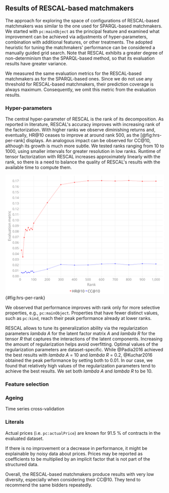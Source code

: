 ## Results of RESCAL-based matchmakers

The approach for exploring the space of configurations of RESCAL-based matchmakers was similar to the one used for SPARQL-based matchmakers.
We started with `pc:mainObject` as the principal feature and examined what improvement can be achieved via adjustments of hyper-parameters, combination with additional features, or other treatments.
The adopted heuristic for tuning the matchmakers' performance can be considered a manually guided grid search.
Note that RESCAL exhibits a greater degree of non-determinism than the SPARQL-based method, so that its evaluation results have greater variance.

We measured the same evaluation metrics for the RESCAL-based matchmakers as for the SPARQL-based ones.
Since we do not use any threshold for RESCAL-based matchmakers, their prediction coverage is always maximum.
Consequently, we omit this metric from the evaluation results.

### Hyper-parameters

The central hyper-parameter of RESCAL is the rank of its decomposition.
As reported in literature, RESCAL's accuracy improves with increasing rank of the factorization.
With higher ranks we observe diminishing returns and, eventually, HR@10 ceases to improve at around rank 500, as the [@fig:hrs-per-rank] displays.
An analogous impact can be observed for CC@10, although its growth is much more subtle.
We tested ranks ranging from 10 to 1000, using smaller intervals for greater resolution in low ranks.
Runtime of tensor factorization with RESCAL increases approximately linearly with the rank, so there is a need to balance the quality of RESCAL's results with the available time to compute them.

![HR@10 and CC@10 per rank](img/evaluation/hrs_per_rank.png){#fig:hrs-per-rank}

We observed that performance improves with rank only for more selective properties, e.g., `pc:mainObject`.
Properties that have fewer distinct values, such as `pc:kind`, reach their peak performance already at lower ranks.

<!--
Initialization methods: random, eigenvalues
- Do we need to discuss them?
- We should probably do experiments with the baseline `pc:mainObject` showing the impact of different initialization methods.

Omit setting maximum iterations or maximum residual? (We used the default values.)
-->

RESCAL allows to tune its generalization ability via the regularization parameters *lambda A* for the latent factor matrix $A$ and *lambda R* for the tensor $R$ that captures the interactions of the latent components.
Increasing the amount of regularization helps avoid overfitting.
Optimal values of the regularization parameters are dataset-specific.
While @Padia2016 achieved the best results with *lambda A* = 10 and *lambda R* = 0.2, @Kuchar2016 obtained the peak performance by setting both to 0.01. 
In our case, we found that relatively high values of the regularization parameters tend to achieve the best results.
We set both *lambda A* and *lambda R* to be 10.

<!--
- Add discussion of sensitivity to hyper-parameters?
-->

### Feature selection

<!--
`pc:mainObject`
`pc:additionalObject`
`pc:mainObject` + `skos:broaderTransitive` (approximating query expansion)
`pc:kind`
`isvz:serviceCategory`
`rov:orgActivity`
`rov:orgActivity` + `skos:broaderTransitive`
-->

### Ageing

Time series cross-validation

### Literals

Actual prices (i.e. `pc:actualPrice`) are known for 91.5 % of contracts in the evaluated dataset.

If there is no improvement or a decrease in performance, it might be explainable by noisy data about prices.
Prices may be reported as coefficients to be multiplied by an implicit factor that is not part of the structured data. 

<!-- Summary -->

Overall, the RESCAL-based matchmakers produce results with very low diversity, especially when considering their CC@10.
They tend to recommend the same bidders repeatedly. 

<!--
TODO: Add a comparison of the best-performing configurations of SPARQL-based and RESCAL-based matchmakers.
-->
